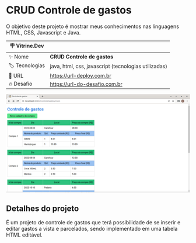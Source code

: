 # CRUD Controle de gastos

O objetivo deste projeto é mostrar meus conhecimentos nas linguagens HTML, CSS, Javascript e Java.

| :placard: Vitrine.Dev |     |
| -------------  | --- |
| :sparkles: Nome        | **CRUD Controle de gastos**
| :label: Tecnologias | java, html, css, javascript (tecnologias utilizadas)
| :rocket: URL         | https://url-deploy.com.br
| :fire: Desafio     | https://url-do-desafio.com.br

<!-- Inserir imagem com a #vitrinedev ao final do link -->
![](prints/crud-read.png#vitrinedev)

## Detalhes do projeto

É um projeto de controle de gastos que terá possibilidade de se inserir e editar gastos a vista e parcelados, sendo implementado em uma tabela HTML editável.

